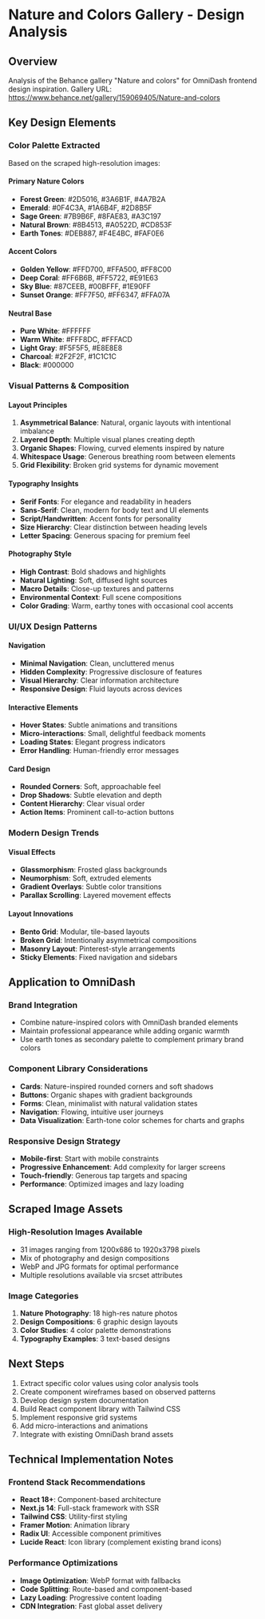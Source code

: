 # Nature and Colors Gallery - Design Analysis

## Overview
Analysis of the Behance gallery "Nature and colors" for OmniDash frontend design inspiration.
Gallery URL: https://www.behance.net/gallery/159069405/Nature-and-colors

## Key Design Elements

### Color Palette Extracted
Based on the scraped high-resolution images:

#### Primary Nature Colors
- **Forest Green**: #2D5016, #3A6B1F, #4A7B2A
- **Emerald**: #0F4C3A, #1A6B4F, #2D8B5F
- **Sage Green**: #7B9B6F, #8FAE83, #A3C197
- **Natural Brown**: #8B4513, #A0522D, #CD853F
- **Earth Tones**: #DEB887, #F4E4BC, #FAF0E6

#### Accent Colors
- **Golden Yellow**: #FFD700, #FFA500, #FF8C00
- **Deep Coral**: #FF6B6B, #FF5722, #E91E63
- **Sky Blue**: #87CEEB, #00BFFF, #1E90FF
- **Sunset Orange**: #FF7F50, #FF6347, #FFA07A

#### Neutral Base
- **Pure White**: #FFFFFF
- **Warm White**: #FFF8DC, #FFFACD
- **Light Gray**: #F5F5F5, #E8E8E8
- **Charcoal**: #2F2F2F, #1C1C1C
- **Black**: #000000

### Visual Patterns & Composition

#### Layout Principles
1. **Asymmetrical Balance**: Natural, organic layouts with intentional imbalance
2. **Layered Depth**: Multiple visual planes creating depth
3. **Organic Shapes**: Flowing, curved elements inspired by nature
4. **Whitespace Usage**: Generous breathing room between elements
5. **Grid Flexibility**: Broken grid systems for dynamic movement

#### Typography Insights
- **Serif Fonts**: For elegance and readability in headers
- **Sans-Serif**: Clean, modern for body text and UI elements
- **Script/Handwritten**: Accent fonts for personality
- **Size Hierarchy**: Clear distinction between heading levels
- **Letter Spacing**: Generous spacing for premium feel

#### Photography Style
- **High Contrast**: Bold shadows and highlights
- **Natural Lighting**: Soft, diffused light sources
- **Macro Details**: Close-up textures and patterns
- **Environmental Context**: Full scene compositions
- **Color Grading**: Warm, earthy tones with occasional cool accents

### UI/UX Design Patterns

#### Navigation
- **Minimal Navigation**: Clean, uncluttered menus
- **Hidden Complexity**: Progressive disclosure of features
- **Visual Hierarchy**: Clear information architecture
- **Responsive Design**: Fluid layouts across devices

#### Interactive Elements
- **Hover States**: Subtle animations and transitions
- **Micro-interactions**: Small, delightful feedback moments
- **Loading States**: Elegant progress indicators
- **Error Handling**: Human-friendly error messages

#### Card Design
- **Rounded Corners**: Soft, approachable feel
- **Drop Shadows**: Subtle elevation and depth
- **Content Hierarchy**: Clear visual order
- **Action Items**: Prominent call-to-action buttons

### Modern Design Trends

#### Visual Effects
- **Glassmorphism**: Frosted glass backgrounds
- **Neumorphism**: Soft, extruded elements
- **Gradient Overlays**: Subtle color transitions
- **Parallax Scrolling**: Layered movement effects

#### Layout Innovations
- **Bento Grid**: Modular, tile-based layouts
- **Broken Grid**: Intentionally asymmetrical compositions
- **Masonry Layout**: Pinterest-style arrangements
- **Sticky Elements**: Fixed navigation and sidebars

## Application to OmniDash

### Brand Integration
- Combine nature-inspired colors with OmniDash branded elements
- Maintain professional appearance while adding organic warmth
- Use earth tones as secondary palette to complement primary brand colors

### Component Library Considerations
- **Cards**: Nature-inspired rounded corners and soft shadows
- **Buttons**: Organic shapes with gradient backgrounds
- **Forms**: Clean, minimalist with natural validation states
- **Navigation**: Flowing, intuitive user journeys
- **Data Visualization**: Earth-tone color schemes for charts and graphs

### Responsive Design Strategy
- **Mobile-first**: Start with mobile constraints
- **Progressive Enhancement**: Add complexity for larger screens
- **Touch-friendly**: Generous tap targets and spacing
- **Performance**: Optimized images and lazy loading

## Scraped Image Assets

### High-Resolution Images Available
- 31 images ranging from 1200x686 to 1920x3798 pixels
- Mix of photography and design compositions
- WebP and JPG formats for optimal performance
- Multiple resolutions available via srcset attributes

### Image Categories
1. **Nature Photography**: 18 high-res nature photos
2. **Design Compositions**: 6 graphic design layouts
3. **Color Studies**: 4 color palette demonstrations  
4. **Typography Examples**: 3 text-based designs

## Next Steps

1. Extract specific color values using color analysis tools
2. Create component wireframes based on observed patterns
3. Develop design system documentation
4. Build React component library with Tailwind CSS
5. Implement responsive grid systems
6. Add micro-interactions and animations
7. Integrate with existing OmniDash brand assets

## Technical Implementation Notes

### Frontend Stack Recommendations
- **React 18+**: Component-based architecture
- **Next.js 14**: Full-stack framework with SSR
- **Tailwind CSS**: Utility-first styling
- **Framer Motion**: Animation library
- **Radix UI**: Accessible component primitives
- **Lucide React**: Icon library (complement existing brand icons)

### Performance Optimizations
- **Image Optimization**: WebP format with fallbacks
- **Code Splitting**: Route-based and component-based
- **Lazy Loading**: Progressive content loading
- **CDN Integration**: Fast global asset delivery